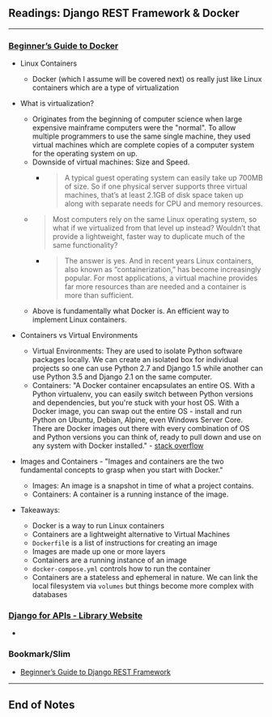 ## Readings: Django REST Framework & Docker
***

### [Beginner’s Guide to Docker](https://wsvincent.com/beginners-guide-to-docker/)

- Linux Containers
  * Docker (which I assume will be covered next) os really just like Linux containers which are a type of virtualization
- What is virtualization?
  * Originates from the beginning of computer science when large expensive mainframe computers were the "normal". To allow multiple programmers to use the same single machine, they used virtual machines which are complete copies of a computer system for the operating system on up.
  * Downside of virtual machines: Size and Speed.
    * > A typical guest operating system can easily take up 700MB of size. So if one physical server supports three virtual machines, that’s at least 2.1GB of disk space taken up along with separate needs for CPU and memory resources.
  * > Most computers rely on the same Linux operating system, so what if we virtualized from that level up instead? Wouldn’t that provide a lightweight, faster way to duplicate much of the same functionality?
    * > The answer is yes. And in recent years Linux containers, also known as “containerization,” has become increasingly popular. For most applications, a virtual machine provides far more resources than are needed and a container is more than sufficient.
  * Above is fundamentally what Docker is. An efficient way to implement Linux containers.
- Containers vs Virtual Environments
  * Virtual Environments: They are used to isolate Python software packages locally. We can create an isolated box for individual projects so one can use Python 2.7 and Django 1.5 while another can use Python 3.5 and Django 2.1 on the same computer.
  * Containers: "A Docker container encapsulates an entire OS. With a Python virtualenv, you can easily switch between Python versions and dependencies, but you're stuck with your host OS. With a Docker image, you can swap out the entire OS - install and run Python on Ubuntu, Debian, Alpine, even Windows Server Core. There are Docker images out there with every combination of OS and Python versions you can think of, ready to pull down and use on any system with Docker installed." - [stack overflow](https://stackoverflow.com/questions/50974960/whats-the-difference-between-docker-and-python-virtualenv)


- Images and Containers - "Images and containers are the two fundamental concepts to grasp when you start with Docker."
  * Images: An image is a snapshot in time of what a project contains.
  * Containers: A container is a running instance of the image.

- Takeaways:
  * Docker is a way to run Linux containers
  * Containers are a lightweight alternative to Virtual Machines
  * `Dockerfil`e is a list of instructions for creating an image
  * Images are made up one or more layers
  * Containers are a running instance of an image
  * `docker-compose.yml` controls how to run the container
  * Containers are a stateless and ephemeral in nature. We can link the local filesystem via `volumes` but things become more complex with databases




### [Django for APIs - Library Website](https://djangoforapis.com/library-website-and-api/)

- 


### Bookmark/Slim
- [Beginner’s Guide to Django REST Framework](https://wsvincent.com/official-django-rest-framework-tutorial-beginners-guide)

***
 ## End of Notes
